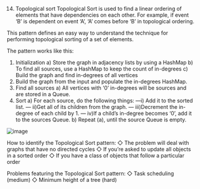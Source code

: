 14. Topological sort
Topological Sort is used to find a linear ordering of elements that have dependencies on each other. For example, if event ‘B’ is dependent on event ‘A’, ‘A’ comes before ‘B’ in topological ordering.

This pattern defines an easy way to understand the technique for performing topological sorting of a set of elements.

The pattern works like this:
1. Initialization
a) Store the graph in adjacency lists by using a HashMap
b) To find all sources, use a HashMap to keep the count of in-degrees
c) Build the graph and find in-degrees of all vertices
2. Build the graph from the input and populate the in-degrees HashMap.
3. Find all sources
a) All vertices with ‘0’ in-degrees will be sources and are stored in a Queue.
4. Sort
a) For each source, do the following things:
—i) Add it to the sorted list.
— ii)Get all of its children from the graph.
— iii)Decrement the in-degree of each child by 1.
— iv)If a child’s in-degree becomes ‘0’, add it to the sources Queue.
b) Repeat (a), until the source Queue is empty.

![image](https://user-images.githubusercontent.com/69539559/227814232-3c42766b-08c3-4554-bd5c-aeb60f3f39f6.png)  


How to identify the Topological Sort pattern:
◇ The problem will deal with graphs that have no directed cycles
◇ If you’re asked to update all objects in a sorted order
◇ If you have a class of objects that follow a particular order

Problems featuring the Topological Sort pattern:
◇ Task scheduling (medium)
◇ Minimum height of a tree (hard)
